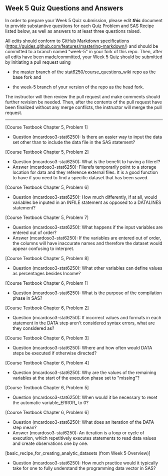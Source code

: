 ## Week 5 Quiz Questions and Answers

In order to prepare your Week 5 Quiz submission, please edit ***this*** document to provide substantive questions for each Quiz Problem and SAS Recipe listed below, as well as answers to at least three questions raised.

All edits should conform to GitHub Markdown specifications (https://guides.github.com/features/mastering-markdown/) and should be committed to a branch named "week-5" in your fork of this repo. Then, after all edits have been made/committed, your Week 5 Quiz should be submitted by initiating a pull request using

- the master branch of the stat6250/course_questions_wiki repo as the base fork and

- the week-5 branch of your version of the repo as the head fork.

The instructor will then review the pull request and make comments should further revision be needed. Then, after the contents of the pull request have been finalized without any merge conflicts, the instructor will merge the pull request.

********************************************************************************



[Course Textbook Chapter 5, Problem 1]
- Question (mcardoso3-stat6250):  Is there an easier way to input the data set other than to include the data file in the SAS statement?

[Course Textbook Chapter 5, Problem 2]
- Question (mcardoso3-stat6250):  What is the benefit to having a fileref?
- Answer (mcardoso3-stat6250):  Filerefs temporarily point to a storage location for data and they reference external files.  It is a good function to have if you need to find a specific dataset that has been saved.

[Course Textbook Chapter 5, Problem 6]
- Question (mcardoso3-stat6250):  How much differently, if at all, would variables be inputed in an INFILE statement as opposed to a DATALINES statement?

[Course Textbook Chapter 5, Problem 7]
- Question (mcardoso3-stat6250):  What happens if the input variables are entered out of order?
- Answer (mcardoso3-stat6250):  If the variables are entered out of order, the columns will have inaccurate names and therefore the dataset would appear confusing to interpret.

[Course Textbook Chapter 5, Problem 8]
- Question (mcardoso3-stat6250):  What other variables can define values as percentages besides Income?

[Course Textbook Chapter 6, Problem 1]
- Question (mcardoso3-stat6250):  What is the purpose of the compilation phase in SAS?

[Course Textbook Chapter 6, Problem 2]
- Question (mcardoso3-stat6250):  If incorrect values and formats in each statement in the DATA step aren't considered syntax errors, what are they considered as?

[Course Textbook Chapter 6, Problem 3]
- Question (mcardoso3-stat6250):  Where and how often would DATA steps be executed if otherwise directed?

[Course Textbook Chapter 6, Problem 4]
- Question (mcardoso3-stat6250):  Why are the values of the remaining variables at the start of the execution phase set to "missing"?

[Course Textbook Chapter 6, Problem 5]
- Question (mcardoso3-stat6250):  When would it be necessary to reset the automatic variable_ERROR_ to 0?

[Course Textbook Chapter 6, Problem 6]
- Question (mcardoso3-stat6250):  What does an iteration of the DATA step mean?
- Answer (mcardoso3-stat6250):  An iteration is a loop or cycle of execution, which repetitively executes statements to read data values and create observations one by one.

[basic_recipe_for_creating_analytic_datasets (from Week 5 Overview)]
- Question (mcardoso3-stat6250):  How much practice would it typically take for one to fully understand the programming data vector in SAS?

